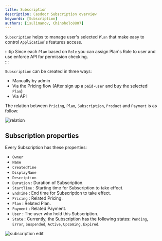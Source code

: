 ```yaml
---
title: Subscription 
description: Casdoor Subscription overview
keywords: [Subscription]
authors: [isulimanov, Chinoholo0807]
---
```


`Subscription` helps to manage user's selected `Plan` that make easy to control `Application`'s features access.

:::tip
Since each `Plan` based on `Role` you can assign Plan's Role to user and use enforce API for permission checking.  
:::

`Subscription` can be created in three ways:

- Manually by admin
- Via the Pricing flow (After sign up a `paid-user` and buy the selected `Plan`)
- Via API

The relation between `Pricing`, `Plan`, `Subscription`, `Product` and `Payment` is as follow:

![relation](/img/pricing/relation.png)

## Subscription properties

Every Subscription has these properties:

- `Owner`
- `Name`
- `CreatedTime`
- `DisplayName`
- `Description`
- `Duration` : Duration of Subscription.
- `StartTime` : Starting time for Subscription to take effect.
- `EndTime` : End time for Subscription to take effect.
- `Pricing` : Related Pricing.
- `Plan` : Related Plan.
- `Payment` : Related Payment.
- `User` : The user who hold this Subscription.
- `State` : Currently, the Subscription has the following states: `Pending`, `Error`, `Suspended`, `Active`, `Upcoming`, `Expired`.

![subscription edit](/img/pricing/sub_edit.png)
